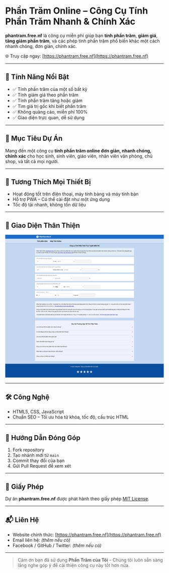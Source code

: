 # Phần Trăm Online – Công Cụ Tính Phần Trăm Nhanh & Chính Xác

**phantram.free.nf** là công cụ miễn phí giúp bạn **tính phần trăm**, **giảm giá**, **tăng giảm phần trăm**, và các phép tính phần trăm phổ biến khác một cách nhanh chóng, đơn giản, chính xác.

🌐 Truy cập ngay: [https://phantram.free.nf](https://phantram.free.nf)

---

## 🚀 Tính Năng Nổi Bật

- ✅ Tính phần trăm của một số bất kỳ
- ✅ Tính giảm giá theo phần trăm
- ✅ Tính phần trăm tăng hoặc giảm
- ✅ Tìm giá trị gốc khi biết phần trăm
- ✅ Không quảng cáo, miễn phí 100%
- ✅ Giao diện trực quan, dễ sử dụng

---

## 🎯 Mục Tiêu Dự Án

Mang đến một công cụ **tính phần trăm online đơn giản, nhanh chóng, chính xác** cho học sinh, sinh viên, giáo viên, nhân viên văn phòng, chủ shop, và tất cả mọi người.

---

## 📱 Tương Thích Mọi Thiết Bị

- Hoạt động tốt trên điện thoại, máy tính bảng và máy tính bàn
- Hỗ trợ PWA – Có thể cài đặt như một ứng dụng
- Tốc độ tải nhanh, không tốn dữ liệu

---

## 📸 Giao Diện Thân Thiện

![Ảnh minh họa giao diện web](uploads/minhhoa.jpg)

---

## 🛠️ Công Nghệ

- HTML5, CSS, JavaScript
- Chuẩn SEO – Tối ưu hóa từ khóa, tốc độ, cấu trúc HTML

---

## 🔧 Hướng Dẫn Đóng Góp

1. Fork repository
2. Tạo nhánh mới từ `main`
3. Commit thay đổi của bạn
4. Gửi Pull Request để xem xét

---

## 📄 Giấy Phép

Dự án **phantram.free.nf** được phát hành theo giấy phép [MIT License](LICENSE).

---

## 📬 Liên Hệ

- Website chính thức: [https://phantram.free.nf](https://phantram.free.nf)
- Email liên hệ: *(thêm nếu có)*
- Facebook / GitHub / Twitter: *(thêm nếu có)*

---

> Cảm ơn bạn đã sử dụng **Phần Trăm của Tôi** – Chúng tôi luôn sẵn sàng lắng nghe góp ý để cải thiện công cụ này tốt hơn nữa.
